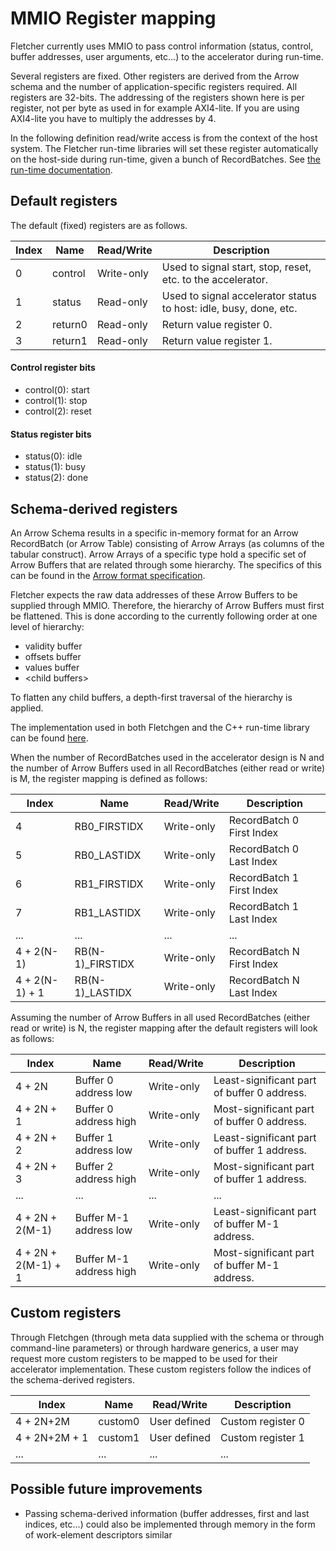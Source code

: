 # MMIO Register mapping
Fletcher currently uses MMIO to pass control information (status, control, buffer addresses, user arguments, etc...) to 
the accelerator during run-time.

Several registers are fixed. Other registers are derived from the Arrow schema and the number of application-specific 
registers required. All registers are 32-bits. The addressing of the registers shown here is per register, not per byte 
as used in for example AXI4-lite. If you are using AXI4-lite you have to multiply the addresses by 4.

In the following definition read/write access is from the context of the host system.
The Fletcher run-time libraries will set these register automatically on the host-side during run-time, given a
bunch of RecordBatches. See [the run-time documentation](../runtime/README.md).

## Default registers

The default (fixed) registers are as follows.

| Index | Name      | Read/Write | Description                                                       |
|-------|-----------|------------|-------------------------------------------------------------------|
| 0     | control   | Write-only | Used to signal start, stop, reset, etc. to the accelerator.       |
| 1     | status    | Read-only  | Used to signal accelerator status to host: idle, busy, done, etc. |
| 2     | return0   | Read-only  | Return value register 0.                                          |
| 3     | return1   | Read-only  | Return value register 1.                                          |

#### Control register bits
- control(0): start
- control(1): stop
- control(2): reset

#### Status register bits
- status(0): idle
- status(1): busy
- status(2): done

## Schema-derived registers

An Arrow Schema results in a specific in-memory format for an Arrow RecordBatch (or Arrow Table) consisting of Arrow 
Arrays (as columns of the tabular construct). Arrow Arrays of a specific type hold a specific set of Arrow Buffers that 
are related through some hierarchy. The specifics of this can be found in the 
[Arrow format specification](https://arrow.apache.org/docs/memory_layout.html).

Fletcher expects the raw data addresses of these Arrow Buffers to be supplied through MMIO. Therefore, the hierarchy of 
Arrow Buffers must first be flattened. This is done according to the currently following order at one level of 
hierarchy:

- validity buffer
- offsets buffer
- values buffer
- \<child buffers\>

To flatten any child buffers, a depth-first traversal of the hierarchy is applied. 

The implementation used in both Fletchgen and the C++ run-time library can be found 
[here](../common/cpp/src/fletcher/arrow-utils.h).

When the number of RecordBatches used in the accelerator design is N and the number of Arrow Buffers used in all 
RecordBatches (either read or write) is M, the register mapping is defined as follows:

| Index          | Name             | Read/Write | Description               |
|----------------|------------------|------------|---------------------------|
| 4              | RB0_FIRSTIDX     | Write-only | RecordBatch 0 First Index |
| 5              | RB0_LASTIDX      | Write-only | RecordBatch 0 Last Index  |
| 6              | RB1_FIRSTIDX     | Write-only | RecordBatch 1 First Index |
| 7              | RB1_LASTIDX      | Write-only | RecordBatch 1 Last Index  |
| ...            | ...              | ...        | ...                       |
| 4 + 2(N-1)     | RB(N-1)_FIRSTIDX | Write-only | RecordBatch N First Index |
| 4 + 2(N-1) + 1 | RB(N-1)_LASTIDX  | Write-only | RecordBatch N Last Index  |

Assuming the number of Arrow Buffers in all used RecordBatches (either read or write) is N, the register mapping after 
the default registers will look as follows:

| Index               | Name                    | Read/Write | Description                                   |
|---------------------|-------------------------|------------|-----------------------------------------------|
| 4 + 2N              | Buffer 0 address low    | Write-only | Least-significant part of buffer 0 address.   |
| 4 + 2N + 1          | Buffer 0 address high   | Write-only | Most-significant part of buffer 0 address.    |
| 4 + 2N + 2          | Buffer 1 address low    | Write-only | Least-significant part of buffer 1 address.   |
| 4 + 2N + 3          | Buffer 2 address high   | Write-only | Most-significant part of buffer 1 address.    |
| ...                 | ...                     | ...        | ...                                           |
| 4 + 2N + 2(M-1)     | Buffer M-1 address low  | Write-only | Least-significant part of buffer M-1 address. |
| 4 + 2N + 2(M-1) + 1 | Buffer M-1 address high | Write-only | Most-significant part of buffer M-1 address.  |

## Custom registers

Through Fletchgen (through meta data supplied with the schema or through command-line parameters) or through hardware 
generics, a user may request more custom registers to be mapped to be used for their accelerator implementation. These
custom registers follow the indices of the schema-derived registers.

| Index         | Name     | Read/Write   | Description       |
|---------------|----------|--------------|-------------------|
| 4 + 2N+2M     | custom0  | User defined | Custom register 0 |
| 4 + 2N+2M + 1 | custom1  | User defined | Custom register 1 |
| ...           | ...      | ...          | ...               |

## Possible future improvements

- Passing schema-derived information (buffer addresses, first and last indices, etc...) could also be implemented 
through memory in the form of work-element descriptors similar
